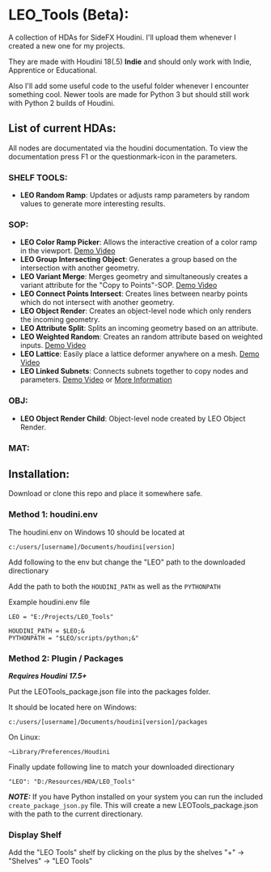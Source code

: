 # LEO_Tools (Beta):
A collection of HDAs for SideFX Houdini.
I'll upload them whenever I created a new one for my projects.

They are made with Houdini 18(.5) **Indie** and should only work with Indie, Apprentice or Educational.

Also I'll add some useful code to the useful folder whenever I encounter something cool.
Newer tools are made for Python 3 but should still work with Python 2 builds of Houdini.

## List of current HDAs:
All nodes are documentated via the houdini documentation. To view the documentation press F1 or the questionmark-icon in the parameters.

### SHELF TOOLS:
* **LEO Random Ramp**: Updates or adjusts ramp parameters by random values to generate more interesting results.

### SOP:
* **LEO Color Ramp Picker**: Allows the interactive creation of a color ramp in the viewport. [Demo Video](https://vimeo.com/448546910)
* **LEO Group Intersecting Object**: Generates a group based on the intersection with another geometry.
* **LEO Variant Merge**: Merges geometry and simultaneously creates a variant attribute for the "Copy to Points"-SOP. [Demo Video](https://vimeo.com/448293988)
* **LEO Connect Points Intersect**: Creates lines between nearby points which do not intersect with another geometry.
* **LEO Object Render**: Creates an object-level node which only renders the incoming geometry.
* **LEO Attribute Split**: Splits an incoming geometry based on an attribute.
* **LEO Weighted Random**: Creates an random attribute based on weighted inputs. [Demo Video](https://vimeo.com/448293988)
* **LEO Lattice**: Easily place a lattice deformer anywhere on a mesh. [Demo Video](https://vimeo.com/535531223)
* **LEO Linked Subnets**: Connects subnets together to copy nodes and parameters. [Demo Video](https://vimeo.com/618260092) or [More Information](https://www.sidefx.com/forum/topic/80497/#post-348519)

### OBJ:
* **LEO Object Render Child**: Object-level node created by LEO Object Render.

### MAT:

## Installation:
Download or clone this repo and place it somewhere safe.

### Method 1: houdini.env
The houdini.env on Windows 10 should be located at 

```c:/users/[username]/Documents/houdini[version]```

Add following to the env but change the "LEO" path to the downloaded directionary

Add the path to both the ```HOUDINI_PATH``` as well as the ```PYTHONPATH```

Example houdini.env file
```
LEO = "E:/Projects/LEO_Tools"

HOUDINI_PATH = $LEO;&
PYTHONPATH = "$LEO/scripts/python;&"
```

### Method 2: Plugin / Packages
***Requires Houdini 17.5+***

Put the LEOTools_package.json file into the packages folder. 

It should be located here on Windows:

```c:/users/[username]/Documents/houdini[version]/packages```

On Linux:

```~Library/Preferences/Houdini```

Finally update following line to match your downloaded directionary

```"LEO": "D:/Resources/HDA/LEO_Tools"``` 

***NOTE:***
If you have Python installed on your system you can run the included ```create_package_json.py``` file.
This will create a new LEOTools_package.json with the path to the current directionary.
### Display Shelf ###

Add the "LEO Tools" shelf by clicking on the plus by the shelves
"+" -> "Shelves" -> "LEO Tools"
